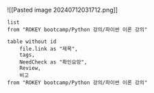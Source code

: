 ![[Pasted image 20240712031712.png]]
```dataview
list
from "ROKEY bootcamp/Python 강의/파이썬 이론 강의"
```
```dataview
table without id
	file.link as "제목",
	tags,
	NeedCheck as "확인요망",
	Review,
	비고
from "ROKEY bootcamp/Python 강의/파이썬 이론 강의"
```
